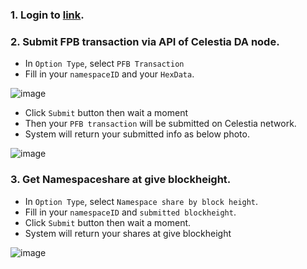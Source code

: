 ### 1. Login to [link](https://onepiece-cosmos-explorer.xyz/celestia/PFB/celestia-task.html).

### 2. Submit FPB transaction via API of Celestia DA node.
- In `Option Type`, select `PFB Transaction` 
- Fill in your `namespaceID` and your `HexData`.

![image](https://user-images.githubusercontent.com/91453629/229303662-bfa33098-ca5b-4c9c-8137-bcd021e64aad.png)
- Click `Submit` button then wait a moment
- Then your `PFB transaction` will be submitted on Celestia network.
- System will return your submitted info as below photo.

![image](https://user-images.githubusercontent.com/91453629/229303823-4804cccc-28a5-421c-b4ad-b9a226836a58.png)

### 3. Get Namespaceshare at give blockheight.
- In `Option Type`, select `Namespace share by block height`.
- Fill in your `namespaceID` and `submitted blockheight`.
- Click `Submit` button then wait a moment.
- System will return your shares at give blockheight

![image](https://user-images.githubusercontent.com/91453629/229303953-a30f75f6-eb89-46dd-a44d-05ece5b1dce8.png)
